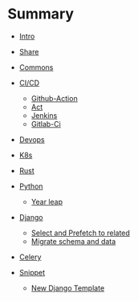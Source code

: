 # Summary

- [Intro](./intro.md)
- [Share](./share.md)
- [Commons](./commons.md)

- [CI/CD](./cicd.md)
  - [Github-Action](./cicd/githubaction.md)
  - [Act](./cicd/act.md)
  - [Jenkins](./cicd/jenkins.md)
  - [Gitlab-Ci](./cicd/gitlabrunner.md)
- [Devops]()
- [K8s]()
- [Rust](./rust.md)
  
- [Python](./python.md)
  - [Year leap](./python/timedelta.md)
- [Django](./django.md)
  - [Select and Prefetch to related](./django/select_prefetch.md)
  - [Migrate schema and data](./django/migrate_datatypes.md)
- [Celery](./celery.md)

- [Snippet](./snippet.md)
  - [New Django Template](./snippet/new_django_proj.md)